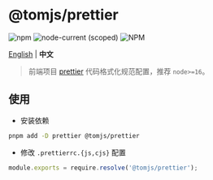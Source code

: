 # @tomjs/prettier

![npm](https://img.shields.io/npm/v/@tomjs/prettier) ![node-current (scoped)](https://img.shields.io/node/v/@tomjs/prettier) ![NPM](https://img.shields.io/npm/l/@tomjs/prettier)

[English](./README.md) | **中文**

> 前端项目 [prettier](https://prettier.io/) 代码格式化规范配置，推荐 `node>=16`。

## 使用

- 安装依赖

```bash
pnpm add -D prettier @tomjs/prettier
```

- 修改 `.prettierrc.{js,cjs}` 配置

```js
module.exports = require.resolve('@tomjs/prettier');
```
